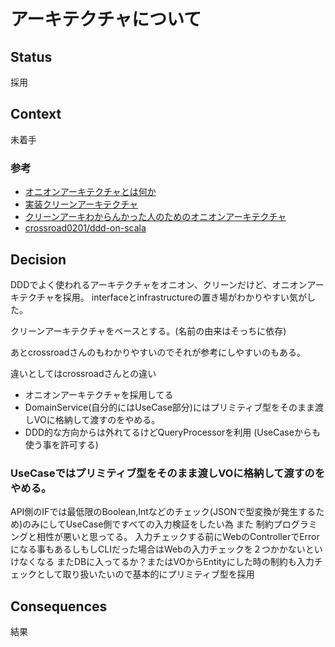 # アーキテクチャについて

## Status

採用

## Context

未着手

### 参考

- [オニオンアーキテクチャとは何か](https://qiita.com/cocoa-maemae/items/e3f2eabbe0877c2af8d0)
- [実装クリーンアーキテクチャ](https://qiita.com/nrslib/items/a5f902c4defc83bd46b8)
- [クリーンアーキわからんかった人のためのオニオンアーキテクチャ](https://zenn.dev/streamwest1629/articles/no-clean_hello-onion-architecture)
- [crossroad0201/ddd-on-scala](https://github.com/crossroad0201/ddd-on-scala)

## Decision

DDDでよく使われるアーキテクチャをオニオン、クリーンだけど、オニオンアーキテクチャを採用。
interfaceとinfrastructureの置き場がわかりやすい気がした。

クリーンアーキテクチャをベースとする。(名前の由来はそっちに依存)

あとcrossroadさんのもわかりやすいのでそれが参考にしやすいのもある。

違いとしてはcrossroadさんとの違い

- オニオンアーキテクチャを採用してる
- DomainService(自分的にはUseCase部分)にはプリミティブ型をそのまま渡しVOに格納して渡すのをやめる。
- DDD的な方向からは外れてるけどQueryProcessorを利用 (UseCaseからも使う事を許可する)

### UseCaseではプリミティブ型をそのまま渡しVOに格納して渡すのをやめる。

API側のIFでは最低限のBoolean,Intなどのチェック(JSONで型変換が発生するため)のみにしてUseCase側ですべての入力検証をしたい為
また 制約プログラミングと相性が悪いと思ってる。
入力チェックする前にWebのControllerでErrorになる事もあるしもしCLIだった場合はWebの入力チェックを２つかかないといけなくなる
またDBに入ってるか？またはVOからEntityにした時の制約も入力チェックとして取り扱いたいので基本的にプリミティブ型を採用

## Consequences

結果
